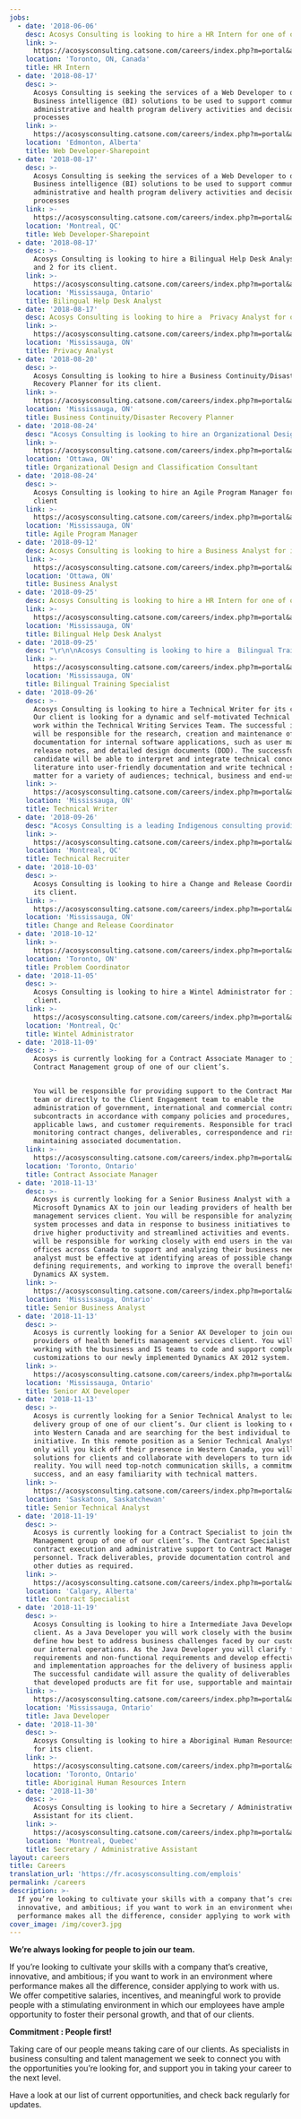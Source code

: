 ```yaml
---
jobs:
  - date: '2018-06-06'
    desc: Acosys Consulting is looking to hire a HR Intern for one of our clients.
    link: >-
      https://acosysconsulting.catsone.com/careers/index.php?m=portal&a=details&jobOrderID=11019379
    location: 'Toronto, ON, Canada'
    title: HR Intern
  - date: '2018-08-17'
    desc: >-
      Acosys Consulting is seeking the services of a Web Developer to develop
      Business intelligence (BI) solutions to be used to support community,
      administrative and health program delivery activities and decision making
      processes
    link: >-
      https://acosysconsulting.catsone.com/careers/index.php?m=portal&a=details&jobOrderID=11278241
    location: 'Edmonton, Alberta'
    title: Web Developer-Sharepoint
  - date: '2018-08-17'
    desc: >-
      Acosys Consulting is seeking the services of a Web Developer to develop
      Business intelligence (BI) solutions to be used to support community,
      administrative and health program delivery activities and decision making
      processes
    link: >-
      https://acosysconsulting.catsone.com/careers/index.php?m=portal&a=details&jobOrderID=11278217
    location: 'Montreal, QC'
    title: Web Developer-Sharepoint
  - date: '2018-08-17'
    desc: >-
      Acosys Consulting is looking to hire a Bilingual Help Desk Analyst-Level 1
      and 2 for its client.
    link: >-
      https://acosysconsulting.catsone.com/careers/index.php?m=portal&a=details&jobOrderID=11278181
    location: 'Mississauga, Ontario'
    title: Bilingual Help Desk Analyst
  - date: '2018-08-17'
    desc: Acosys Consulting is looking to hire a  Privacy Analyst for our client
    link: >-
      https://acosysconsulting.catsone.com/careers/index.php?m=portal&a=details&jobOrderID=11278322
    location: 'Mississauga, ON'
    title: Privacy Analyst
  - date: '2018-08-20'
    desc: >-
      Acosys Consulting is looking to hire a Business Continuity/Disaster
      Recovery Planner for its client.
    link: >-
      https://acosysconsulting.catsone.com/careers/index.php?m=portal&a=details&jobOrderID=11287184
    location: 'Mississauga, ON'
    title: Business Continuity/Disaster Recovery Planner
  - date: '2018-08-24'
    desc: "Acosys Consulting is looking to hire an Organizational Design and Classification Consultant for its client\r\n\n\rOur Client is seeking the services of Organizational Design and Classification consultants on a part-time basis (2-3 days per week) for up to 5 years.  The proposed resources would need to provide services onsite."
    link: >-
      https://acosysconsulting.catsone.com/careers/index.php?m=portal&a=details&jobOrderID=11297732
    location: 'Ottawa, ON'
    title: Organizational Design and Classification Consultant
  - date: '2018-08-24'
    desc: >-
      Acosys Consulting is looking to hire an Agile Program Manager for its
      client
    link: >-
      https://acosysconsulting.catsone.com/careers/index.php?m=portal&a=details&jobOrderID=11298734
    location: 'Mississauga, ON'
    title: Agile Program Manager
  - date: '2018-09-12'
    desc: Acosys Consulting is looking to hire a Business Analyst for its client.
    link: >-
      https://acosysconsulting.catsone.com/careers/index.php?m=portal&a=details&jobOrderID=11364071
    location: 'Ottawa, ON'
    title: Business Analyst
  - date: '2018-09-25'
    desc: Acosys Consulting is looking to hire a HR Intern for one of our clients.
    link: >-
      https://acosysconsulting.catsone.com/careers/index.php?m=portal&a=details&jobOrderID=11411018
    location: 'Mississauga, ON'
    title: Bilingual Help Desk Analyst
  - date: '2018-09-25'
    desc: "\r\n\nAcosys Consulting is looking to hire a  Bilingual Training Specialist for its client\r\n\n\r\n\nThe primary role of this position is to design, develop, and deliver a bilingual Training program for super users in support of the client’s Project implementation. The incumbent will apply adult learning and instructional design principles to create a train-the-trainer program that covers all functions of client’s claims adjudication systems. This dynamic individual will deliver the program in English and French to external and internal super users, in class and online, all while ensuring quality."
    link: >-
      https://acosysconsulting.catsone.com/careers/index.php?m=portal&a=details&jobOrderID=11411057
    location: 'Mississauga, ON'
    title: Bilingual Training Specialist
  - date: '2018-09-26'
    desc: >-
      Acosys Consulting is looking to hire a Technical Writer for its client.
      Our client is looking for a dynamic and self-motivated Technical Writer to
      work within the Technical Writing Services Team. The successful incumbent
      will be responsible for the research, creation and maintenance of system
      documentation for internal software applications, such as user manuals,
      release notes, and detailed design documents (DDD). The successful
      candidate will be able to interpret and integrate technical concepts and
      literature into user-friendly documentation and write technical subject
      matter for a variety of audiences; technical, business and end-user.
    link: >-
      https://acosysconsulting.catsone.com/careers/index.php?m=portal&a=details&jobOrderID=11416865
    location: 'Mississauga, ON'
    title: Technical Writer
  - date: '2018-09-26'
    desc: "Acosys Consulting is a leading Indigenous consulting providing professional consulting services firm in Information Technology, Human Resources and Aboriginal Policy Development.\r\n\n\r\n\nWe are seeking a  Technical Talent Recruiter to work in our office in Montreal. The selected candidate’s primary function will be to complete the entire recruitment process, both for our professional and technical positions."
    link: >-
      https://acosysconsulting.catsone.com/careers/index.php?m=portal&a=details&jobOrderID=11417000
    location: 'Montreal, QC'
    title: Technical Recruiter
  - date: '2018-10-03'
    desc: >-
      Acosys Consulting is looking to hire a Change and Release Coordinator for
      its client.
    link: >-
      https://acosysconsulting.catsone.com/careers/index.php?m=portal&a=details&jobOrderID=11442614
    location: 'Mississauga, ON'
    title: Change and Release Coordinator
  - date: '2018-10-12'
    link: >-
      https://acosysconsulting.catsone.com/careers/index.php?m=portal&a=details&jobOrderID=11479586
    location: 'Toronto, ON'
    title: Problem Coordinator
  - date: '2018-11-05'
    desc: >-
      Acosys Consulting is looking to hire a Wintel Administrator for its
      client.
    link: >-
      https://acosysconsulting.catsone.com/careers/index.php?m=portal&a=details&jobOrderID=11568380
    location: 'Montreal, Qc'
    title: Wintel Administrator
  - date: '2018-11-09'
    desc: >-
      Acosys is currently looking for a Contract Associate Manager to join the
      Contract Management group of one of our client’s. 


      You will be responsible for providing support to the Contract Management
      team or directly to the Client Engagement team to enable the
      administration of government, international and commercial contracts and
      subcontracts in accordance with company policies and procedures,
      applicable laws, and customer requirements. Responsible for tracking and
      monitoring contract changes, deliverables, correspondence and risks, and
      maintaining associated documentation.
    link: >-
      https://acosysconsulting.catsone.com/careers/index.php?m=portal&a=details&jobOrderID=11584418
    location: 'Toronto, Ontario'
    title: Contract Associate Manager
  - date: '2018-11-13'
    desc: >-
      Acosys is currently looking for a Senior Business Analyst with a focus in
      Microsoft Dynamics AX to join our leading providers of health benefits
      management services client. You will be responsible for analyzing the
      system processes and data in response to business initiatives to help
      drive higher productivity and streamlined activities and events. Also,
      will be responsible for working closely with end users in the various
      offices across Canada to support and analyzing their business needs. The
      analyst must be effective at identifying areas of possible change,
      defining requirements, and working to improve the overall benefit of the
      Dynamics AX system.
    link: >-
      https://acosysconsulting.catsone.com/careers/index.php?m=portal&a=details&jobOrderID=11587428
    location: 'Mississauga, Ontario'
    title: Senior Business Analyst
  - date: '2018-11-13'
    desc: >-
      Acosys is currently looking for a Senior AX Developer to join our leading
      providers of health benefits management services client. You will be
      working with the business and IS teams to code and support complex
      customizations to our newly implemented Dynamics AX 2012 system.
    link: >-
      https://acosysconsulting.catsone.com/careers/index.php?m=portal&a=details&jobOrderID=11587566
    location: 'Mississauga, Ontario'
    title: Senior AX Developer
  - date: '2018-11-13'
    desc: >-
      Acosys is currently looking for a Senior Technical Analyst to lead the
      delivery group of one of our client’s. Our client is looking to expand
      into Western Canada and are searching for the best individual to lead this
      initiative. In this remote position as a Senior Technical Analyst, not
      only will you kick off their presence in Western Canada, you will create
      solutions for clients and collaborate with developers to turn ideas into
      reality. You will need top-notch communication skills, a commitment to
      success, and an easy familiarity with technical matters.
    link: >-
      https://acosysconsulting.catsone.com/careers/index.php?m=portal&a=details&jobOrderID=11595735
    location: 'Saskatoon, Saskatchewan'
    title: Senior Technical Analyst
  - date: '2018-11-19'
    desc: >-
      Acosys is currently looking for a Contract Specialist to join the Contract
      Management group of one of our client’s. The Contract Specialist provides
      contract execution and administrative support to Contract Management
      personnel. Track deliverables, provide documentation control and perform
      other duties as required.
    link: >-
      https://acosysconsulting.catsone.com/careers/index.php?m=portal&a=details&jobOrderID=11615019
    location: 'Calgary, Alberta'
    title: Contract Specialist
  - date: '2018-11-19'
    desc: >-
      Acosys Consulting is looking to hire a Intermediate Java Developer for its
      client. As a Java Developer you will work closely with the business to
      define how best to address business challenges faced by our customers and
      our internal operations. As the Java Developer you will clarify functional
      requirements and non-functional requirements and develop effective designs
      and implementation approaches for the delivery of business applications.
      The successful candidate will assure the quality of deliverables ensuring
      that developed products are fit for use, supportable and maintainable.
    link: >-
      https://acosysconsulting.catsone.com/careers/index.php?m=portal&a=details&jobOrderID=11615970
    location: 'Mississauga, Ontario'
    title: Java Developer
  - date: '2018-11-30'
    desc: >-
      Acosys Consulting is looking to hire a Aboriginal Human Resources Intern
      for its client.
    link: >-
      https://acosysconsulting.catsone.com/careers/index.php?m=portal&a=details&jobOrderID=11651718
    location: 'Toronto, Ontario'
    title: Aboriginal Human Resources Intern
  - date: '2018-11-30'
    desc: >-
      Acosys Consulting is looking to hire a Secretary / Administrative
      Assistant for its client.
    link: >-
      https://acosysconsulting.catsone.com/careers/index.php?m=portal&a=details&jobOrderID=11652078
    location: 'Montreal, Quebec'
    title: Secretary / Administrative Assistant
layout: careers
title: Careers
translation_url: 'https://fr.acosysconsulting.com/emplois'
permalink: /careers
description: >-
  If you’re looking to cultivate your skills with a company that’s creative,
  innovative, and ambitious; if you want to work in an environment where
  performance makes all the difference, consider applying to work with us.
cover_image: /img/cover3.jpg
---
```


**We’re always looking for people to join our team.**

If you’re looking to cultivate your skills with a company that’s creative, innovative, and ambitious; if
you want to work in an environment where performance makes all the difference, consider applying to
work with us. We offer competitive salaries, incentives, and meaningful work to provide people with a
stimulating environment in which our employees have ample opportunity to foster their personal growth, and that of our clients.

**Commitment : People first!**

Taking care of our people means taking care of our clients. As specialists in business consulting and
talent management we seek to connect you with the opportunities you’re looking for, and support you
in taking your career to the next level.

Have a look at our list of current opportunities, and check back regularly for updates.
